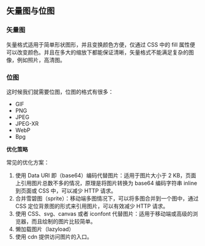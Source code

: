 ## 矢量图与位图

### 矢量图

矢量格式适用于简单形状图形，并且变换颜色方便，仅通过 CSS 中的 fill 属性便可以改变颜色。并且在多大的缩放下都能保证清晰，矢量格式不能满足复杂的图像，例如照片，高清图。

### 位图

这时候我们就需要位图，位图的格式有很多：

- GIF
- PNG
- JPEG
- JPEG-XR
- WebP
- Bpg

**优化策略**

常见的优化方案：

1. 使用 Data URI 即（base64）编码代替图片：适用于图片大小于 2 KB，页面上引用图片总数不多的情况，原理是将图片转换为 base64 编码字符串 inline 到页面或 CSS 中，可以减少 HTTP 请求。
2. 合并雪碧图（sprite）：移动端多图情况下，可以将多图合并到一个图中，通过 CSS 定位背景图的形式来引用图片，可以有效减少 HTTP 请求。
3. 使用 CSS、svg、canvas 或者 iconfont 代替图片：适用于移动端或高级的浏览器，而且绘制的图片比较简单。
4. 懒加载图片（lazyload）
5. 使用 cdn 提供访问图片的入口。